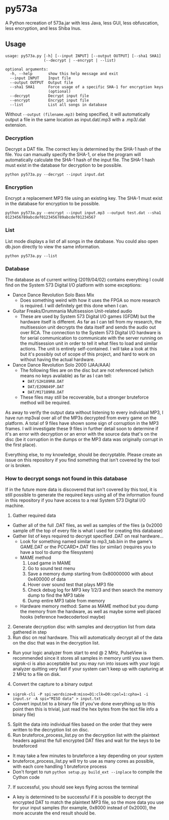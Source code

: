 # py573a

A Python recreation of 573a.jar with less Java, less GUI, less obfuscation, less encryption, and less Shiba Inus.

## Usage

```
usage: py573a.py [-h] [--input INPUT] [--output OUTPUT] [--sha1 SHA1]
                 (--decrypt | --encrypt | --list)

optional arguments:
  -h, --help       show this help message and exit
  --input INPUT    Input file
  --output OUTPUT  Output file
  --sha1 SHA1      Force usage of a specific SHA-1 for encryption keys
                   (optional)
  --decrypt        Decrypt input file
  --encrypt        Encrypt input file
  --list           List all songs in database
```

Without `--output (filename.mp3)` being specified, it will automatically output a file in the same location as input.dat/.mp3 with a .mp3/.dat extension.

### Decryption
Decrypt a DAT file. The correct key is determined by the SHA-1 hash of the file. You can manually specify the SHA-1, or else the program will automatically calculate the SHA-1 hash of the input file. The SHA-1 hash must exist in the database for decryption to be possible.

```
python py573a.py --decrypt --input input.dat
```


### Encryption
Encrypt a replacement MP3 file using an existing key. The SHA-1 must exist in the database for encryption to be possible.

```
python py573a.py --encrypt --input input.mp3 --output test.dat --sha1 0123456789abcdef0123456789abcdef01234567
```


### List
List mode displays a list of all songs in the database. You could also open db.json directly to view the same information.

```
python py573a.py --list
```


### Database
The database as of current writing (2019/04/02) contains everything I could find on the System 573 Digital I/O platform with some exceptions:
- Dance Dance Revolution Solo Bass Mix
  - Does something weird with how it uses the FPGA so more research is required. I will definitely get this done when I can.
- Guitar Freaks/Drummania Multisession Unit-related audio
  - These are used by System 573 Digital I/O games (GFDM) but the hardware itself is different. As far as I can tell from my research, the multisession unit decrypts the data itself and sends the audio out over RCA. The connection to the System 573 Digital I/O hardware is for serial communication to communicate with the server running on the multisession unit in order to tell it what files to load and similar actions. The unit is entirely self-contained. I will take a look at this but it's possibly out of scope of this project, and hard to work on without having the actual hardware.
- Dance Dance Revolution Solo 2000 (JAA/AAA)
  - The following files are on the disc but are not referenced (which means no keys available) as far as I can tell:
    - `DAT/S2H189R8.DAT`
    - `DAT/E2ON849P.DAT`
    - `DAT/M17189R8.DAT`
  - These files may still be recoverable, but a stronger bruteforce method will be required.

As away to verify the output data without listening to every individual MP3, I have run mp3val over all of the MP3s decrypted from every game on the platform. A total of 9 files have shown some sign of corruption in the MP3 frames. I will investigate these 9 files in further detail soon to determine if it's an error with decryption or an error with the source data that's on the disc (be it corruption in the dumps or the MP3 data was originally corrupt in the first place).

Everything else, to my knowledge, should be decryptable. Please create an issue on this repository if you find something that isn't covered by the tool or is broken.



### How to decrypt songs not found in this database
If in the future more data is discovered that isn't covered by this tool, it is still possible to generate the required keys using all of the information found in this repository if you have access to a real System 573 Digital I/O machine.

1. Gather required data
  - Gather all of the full .DAT files, as well as samples of the files (a 0x2000 sample off the top of every file is what I used for creating this database)
  - Gather list of keys required to decrypt specified .DAT on real hardware...
    - Look for something named similar to mp3_tab.bin in the game's GAME.DAT or the PCCARD*.DAT files (or similar) (requires you to have a tool to dump the filesystem)
    - MAME method
      1. Load game in MAME
      2. Go to sound test menu
      3. Save a memory dump starting from 0x80000000 with about 0x400000 of data
      4. Hover over sound test that plays MP3 file
      5. Check debug log for MP3 key 1/2/3 and then search the memory dump to find the MP3 table
      6. Dump entire MP3 table from memory
    - Hardware memory method: Same as MAME method but you dump the memory from the hardware, as well as maybe some well placed hooks (reference hwdecodertool maybe)
2. Generate decryption disc with samples and decryption list from data gathered in step
3. Run disc on real hardware. This will automatically decrypt all of the data on the disc that was in the decryption list.
  - Run your logic analyzer from start to end @ 2 MHz, PulseView is recommended since it stores all samples in memory until you save them. sigrok-ci is also acceptable but you may run into issues with your logic analyzer quitting very fast if your system can't keep up with capturing at 2 MHz to a file on disk.
4. Convert the capture to a binary output
  - `sigrok-cli -P spi:wordsize=8:miso=D1:clk=D0:cpol=1:cpha=1 -i input.sr -A spi="MISO data" > input.txt`
  - Convert input.txt to a binary file (if you've done everything up to this point then this is trivial, just read the hex bytes from the text file info a binary file)
5. Split the data into individual files based on the order that they were written to the decryption list on disc.
6. Run bruteforce_process_list.py on the decryption list with the plaintext headers against the full encrypted DAT files and wait for the keys to be bruteforced
  - It may take a few minutes to bruteforce a key depending on your system
  - bruteforce_process_list.py will try to use as many cores as possible, with each core handling 1 bruteforce process
  - Don't forget to run `python setup.py build_ext --inplace` to compile the Cython code
7. If successful, you should see keys flying across the terminal
  - A key is determined to be successful if it is possible to decrypt the encrypted DAT to match the plaintext MP3 file, so the more data you use for your input samples (for example, 0x8000 instead of 0x2000), the more accurate the end result should be.
